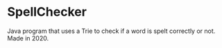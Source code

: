 # SpellChecker
 Java program that uses a Trie to check if a word is spelt correctly or not. Made in 2020.
